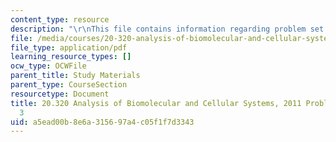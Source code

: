 ```yaml
---
content_type: resource
description: "\r\nThis file contains information regarding problem set solutions 3."
file: /media/courses/20-320-analysis-of-biomolecular-and-cellular-systems-fall-2012/a5ead00b8e6a315697a4c05f1f7d3343_MIT20_320F12_2011_PS3_sol.pdf
file_type: application/pdf
learning_resource_types: []
ocw_type: OCWFile
parent_title: Study Materials
parent_type: CourseSection
resourcetype: Document
title: 20.320 Analysis of Biomolecular and Cellular Systems, 2011 Problem Set Solutions
  3
uid: a5ead00b-8e6a-3156-97a4-c05f1f7d3343
---
```

